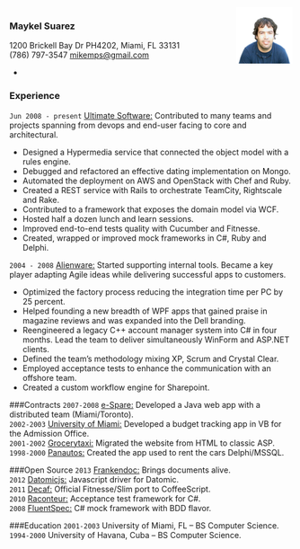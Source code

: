 <img align="right" height="100" src="img/minime.png" />

### Maykel Suarez  
1200 Brickell Bay Dr PH4202, Miami, FL 33131  
(786) 797-3547 mikemps@gmail.com

-

### Experience
`Jun 2008 - present` [Ultimate Software:](http://www.ultimatesoftware.com) Contributed to many teams and projects spanning from devops and end-user facing to core and architectural.

*	Designed a Hypermedia service that connected the object model with a rules engine.
*	Debugged and refactored an effective dating implementation on Mongo.
*	Automated the deployment on AWS and OpenStack with Chef and Ruby.
*	Created a REST service with Rails to orchestrate TeamCity, Rightscale and Rake.
*	Contributed to a framework that exposes the domain model via WCF.
*	Hosted half a dozen lunch and learn sessions.
*	Improved end-to-end tests quality with Cucumber and Fitnesse.
*	Created, wrapped or improved mock frameworks in C#, Ruby and Delphi.

`2004 - 2008`	[Alienware:](http://www.alienware.com) Started supporting internal tools. Became a key player adapting Agile ideas while delivering successful apps to customers.
*	Optimized the factory process reducing the integration time per PC by 25 percent.
*	Helped founding a new breadth of WPF apps that gained praise in magazine reviews and was expanded into the Dell branding.
*	Reengineered a legacy C++ account manager system into C# in four months. Lead the team to deliver simultaneously WinForm and ASP.NET clients.
*	Defined the team’s methodology mixing XP, Scrum and Crystal Clear.
*	Employed acceptance tests to enhance the communication with an offshore team.
*	Created a custom workflow engine for Sharepoint.

###Contracts
`2007-2008`	[e-Spare:](http://www.e-spare.ca) Developed a Java web app with a distributed team (Miami/Toronto).  
`2002-2003`	[University of Miami:](http://www.miami.edu) Developed a budget tracking app in VB for the Admission Office.  
`2001-2002`	[Grocerytaxi:](http://www.grocerytaxi.com) Migrated the website from HTML to classic ASP.  
`1998-2000`	[Panautos:](http://www.cuba.cu/turismo/panatrans/panautos.htm) Created the app used to rent the cars Delphi/MSSQL.  

###Open Source
`2013` [Frankendoc:](https://github.com/limadelic/frankendoc) Brings documents alive.  
`2012` [Datomicjs:](https://github.com/limadelic/datomicjs) Javascript driver for Datomic.  
`2011` [Decaf:](https://github.com/limadelic/decaf) Official Fitnesse/Slim port to CoffeeScript.  
`2010` [Raconteur:](http://raconteur.github.com/) Acceptance test framework for C#.  
`2008` [FluentSpec:](http://fluentspec.codeplex.com/) C# mock framework with BDD flavor.  

###Education
`2001-2003`	University of Miami, FL – BS Computer Science.  
`1994-2000`	University of Havana, Cuba – BS Computer Science.


